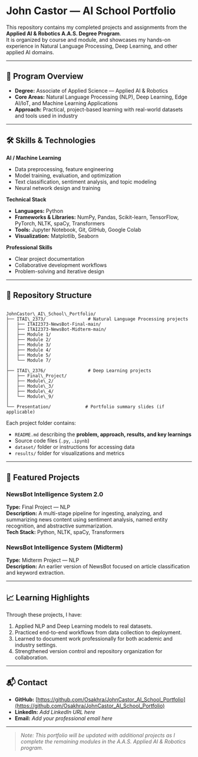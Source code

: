 # John Castor — AI School Portfolio

This repository contains my completed projects and assignments from the **Applied AI & Robotics A.A.S. Degree Program**.  
It is organized by course and module, and showcases my hands-on experience in Natural Language Processing, Deep Learning, and other applied AI domains.

---

## 🎯 Program Overview

- **Degree:** Associate of Applied Science — Applied AI & Robotics  
- **Core Areas:** Natural Language Processing (NLP), Deep Learning, Edge AI/IoT, and Machine Learning Applications  
- **Approach:** Practical, project-based learning with real-world datasets and tools used in industry

---

## 🛠 Skills & Technologies

**AI / Machine Learning**
- Data preprocessing, feature engineering
- Model training, evaluation, and optimization
- Text classification, sentiment analysis, and topic modeling
- Neural network design and training

**Technical Stack**
- **Languages:** Python
- **Frameworks & Libraries:** NumPy, Pandas, Scikit-learn, TensorFlow, PyTorch, NLTK, spaCy, Transformers
- **Tools:** Jupyter Notebook, Git, GitHub, Google Colab
- **Visualization:** Matplotlib, Seaborn

**Professional Skills**
- Clear project documentation
- Collaborative development workflows
- Problem-solving and iterative design

---

## 📂 Repository Structure

```

JohnCastor\_AI\_School\_Portfolio/
├── ITAI\_2373/                # Natural Language Processing projects
│   ├── ITAI2373-NewsBot-Final-main/
│   ├── ITAI2373-NewsBot-Midterm-main/
│   ├── Module 1/
│   ├── Module 2/
│   ├── Module 3/
│   ├── Module 4/
│   ├── Module 5/
│   └── Module 7/
│
├── ITAI\_2376/                # Deep Learning projects
│   ├── Final\_Project/
│   ├── Module\_2/
│   ├── Module\_3/
│   ├── Module\_4/
│   └── Module\_9/
│
└── Presentation/             # Portfolio summary slides (if applicable)

```

Each project folder contains:
- `README.md` describing the **problem, approach, results, and key learnings**
- Source code files (`.py`, `.ipynb`)
- `dataset/` folder or instructions for accessing data
- `results/` folder for visualizations and metrics

---

## 🚀 Featured Projects

### **NewsBot Intelligence System 2.0**  
**Type:** Final Project — NLP  
**Description:** A multi-stage pipeline for ingesting, analyzing, and summarizing news content using sentiment analysis, named entity recognition, and abstractive summarization.  
**Tech Stack:** Python, NLTK, spaCy, Transformers

### **NewsBot Intelligence System (Midterm)**  
**Type:** Midterm Project — NLP  
**Description:** An earlier version of NewsBot focused on article classification and keyword extraction.

---

## 📈 Learning Highlights

Through these projects, I have:
1. Applied NLP and Deep Learning models to real datasets.
2. Practiced end-to-end workflows from data collection to deployment.
3. Learned to document work professionally for both academic and industry settings.
4. Strengthened version control and repository organization for collaboration.

---

## 📬 Contact

- **GitHub:** [https://github.com/Osakhra/JohnCastor_AI_School_Portfolio](https://github.com/Osakhra/JohnCastor_AI_School_Portfolio)  
- **LinkedIn:** _Add LinkedIn URL here_  
- **Email:** _Add your professional email here_

---

> _Note: This portfolio will be updated with additional projects as I complete the remaining modules in the A.A.S. Applied AI & Robotics program._
```
